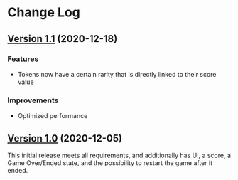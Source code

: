 ﻿# Change Log

## [Version 1.1](https://github.com/TheWirv/MatchThreeLines/releases/tag/v1.1) (2020-12-18)

### Features

- Tokens now have a certain rarity that is directly linked to their score value

### Improvements

- Optimized performance

## [Version 1.0](https://github.com/TheWirv/MatchThreeLines/releases/tag/v1.0) (2020-12-05)

This initial release meets all requirements, and additionally has UI, a score, a Game Over/Ended state, and the
possibility to restart the game after it ended.